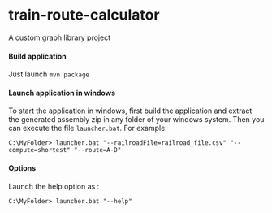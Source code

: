 # train-route-calculator
A custom graph library project

#### Build application
Just launch `mvn package`

#### Launch application in windows
To start the application in windows, first build the application and extract the generated assembly zip in any folder of your windows system. Then you can execute the file `launcher.bat`. For example:
```
C:\MyFolder> launcher.bat "--railroadFile=railroad_file.csv" "--compute=shortest" "--route=A-D"
```
#### Options
Launch the help option as :
```
C:\MyFolder> launcher.bat "--help"
```